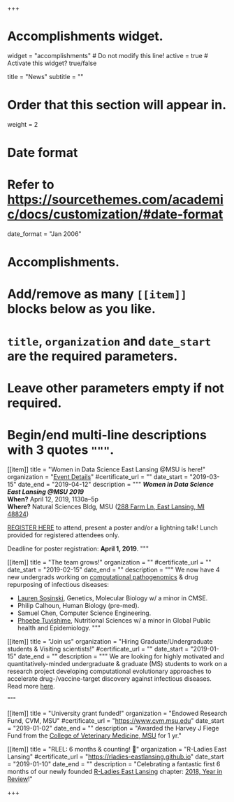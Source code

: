 +++
# Accomplishments widget.
widget = "accomplishments"  # Do not modify this line!
active = true  # Activate this widget? true/false

title = "News"
subtitle = ""

# Order that this section will appear in.
weight = 2

# Date format
#   Refer to https://sourcethemes.com/academic/docs/customization/#date-format
date_format = "Jan 2006"

# Accomplishments.
#   Add/remove as many `[[item]]` blocks below as you like.
#   `title`, `organization` and `date_start` are the required parameters.
#   Leave other parameters empty if not required.
#   Begin/end multi-line descriptions with 3 quotes `"""`.

[[item]]
title = "Women in Data Science East Lansing @MSU is here!"
organization = "[Event Details](https://github.com/rladies-eastlansing/WiDS2019/wiki)"
#certificate_url = ""
date_start = "2019-03-15"
date_end = "2019-04-12"
description = """
**_Women in Data Science East Lansing @MSU 2019_** <br>
**When?** April 12, 2019, 1130a–5p <br>
**Where?** Natural Sciences Bldg, MSU
([288 Farm Ln, East Lansing, MI 48824](https://maps.msu.edu/interactive/index.php?location=UB8Z))

[REGISTER HERE](https://goo.gl/forms/vBQansRtMtev5eMt1) to attend, present a poster and/or a lightning talk! Lunch provided for registered attendees only.

Deadline for poster registration: **April 1, 2019**.
"""

[[item]]
title = "The team grows!"
organization = ""
#certificate_url = ""
date_start = "2019-02-15"
date_end = ""
description = """
We now have 4 new undergrads working on [computational pathogenomics](https://github.com/cpathogeno) & drug repurposing of infectious diseases: <br>
- [Lauren Sosinski](https://twitter.com/sosinsk7), Genetics, Molecular Biology w/ a minor in CMSE. <br>
- Philip Calhoun, Human Biology (pre-med). <br>
- Samuel Chen, Computer Science Engineering. <br>
- [Phoebe Tuyishime](https://www.canr.msu.edu/people/phoebe-tuyishime), Nutritional Sciences w/ a minor in Global Public health and Epidemiology.
"""

[[item]]
title = "Join us"
organization = "Hiring Graduate/Undergraduate students & Visiting scientists!"
#certificate_url = ""
date_start = "2019-01-15"
date_end = ""
description = """
We are looking for  highly motivated and quantitatively-minded undergraduate & graduate (MS) students to work on a research project developing computational evolutionary approaches to accelerate drug-/vaccine-target discovery against infectious diseases. Read more [here](/joinus).

"""

[[item]]
title = "University grant funded!"
organization = "Endowed Research Fund, CVM, MSU"
#certificate_url = "https://www.cvm.msu.edu"
date_start = "2019-01-02"
date_end = ""
description = "Awarded the Harvey J Fiege Fund from the [College of Veterinary Medicine, MSU](https://www.cvm.msu.edu) for 1 yr."


[[item]]
title = "RLEL: 6 months & counting! :tada:"
organization = "R-Ladies East Lansing"
#certificate_url = "https://rladies-eastlansing.github.io"
date_start = "2019-01-10"
date_end = ""
description = "Celebrating a fantastic first 6 months of our newly founded [R-Ladies East Lansing](https://rladies-eastlansing.github.io) chapter: [2018, Year in Review](https://jananiravi.github.io/post/2019/rlel-2018)!"

+++